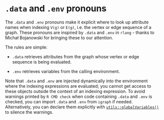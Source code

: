 # `.data` and `.env` pronouns

The `.data` and `.env` pronouns make it explicit where to look up
attribute names when indexing `V(g)` or `E(g)`, i.e. the vertex or edge
sequence of a graph. These pronouns are inspired by `.data` and `.env`
in `rlang` - thanks to Michał Bojanowski for bringing these to our
attention.

The rules are simple:

- `.data` retrieves attributes from the graph whose vertex or edge
  sequence is being evaluated.

- `.env` retrieves variables from the calling environment.

Note that `.data` and `.env` are injected dynamically into the
environment where the indexing expressions are evaluated; you cannot get
access to these objects outside the context of an indexing expression.
To avoid warnings printed by `R CMD check` when code containing `.data`
and `.env` is checked, you can import `.data` and `.env` from `igraph`
if needed. Alternatively, you can declare them explicitly with
[`utils::globalVariables()`](https://rdrr.io/r/utils/globalVariables.html)
to silence the warnings.
